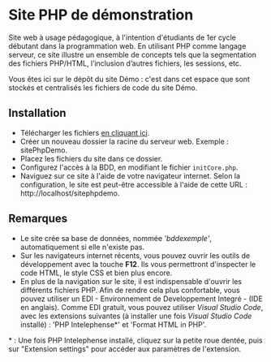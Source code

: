 # Site PHP de démonstration #

Site web à usage pédagogique, à l'intention d'étudiants de 1er cycle débutant dans la programmation web. En utilisant PHP comme langage serveur, ce site illustre un ensemble de concepts tels que la segmentation des fichiers PHP/HTML, l’inclusion d’autres fichiers, les sessions, etc.

Vous êtes ici sur le dépôt du site Démo : c'est dans cet espace que sont stockés et centralisés les fichiers de code du site Démo.

 
## Installation

- Télécharger les fichiers [en cliquant ici](https://github.com/knightofnet/sitePhpDemo/archive/refs/heads/master.zip).
- Créer un nouveau dossier la racine du serveur web. Exemple : sitePhpDemo.
- Placez les fichiers du site dans ce dossier.
- Configurez l'accès à la BDD, en modifiant le fichier ``initCore.php``.
- Naviguez sur ce site à l'aide de votre navigateur internet. Selon la configuration, le site est peut-être accessible à l'aide de cette URL : http://localhost/sitephpdemo.

## Remarques

- Le site crée sa base de données, nommée *'bddexemple'*, automatiquement si elle n'existe pas. 
- Sur les navigateurs internet récents, vous pouvez ouvrir les outils de développement avec la touche **F12**. Ils vous permettront d'inspecter le code HTML, le style CSS et bien plus encore.
- En plus de la navigation sur le site, il est indispensable d'ouvrir les différents fichiers PHP. Afin de rendre cela plus confortable, vous pouvez utiliser un EDI - Environnement de Developpement Integré - (IDE en anglais). Comme EDI gratuit, vous pouvez utiliser _Visual Studio Code_, avec les extensions suivantes (à installer une fois _Visual Studio Code_ installé) : 'PHP Intelephense*' et 'Format HTML in PHP'.


\* : Une fois PHP Intelephense installé, cliquez sur la petite roue dentée, puis sur "Extension settings" pour accéder aux paramètres de l'extension.


   
